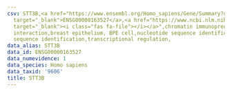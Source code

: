 ```yaml
---
csv: STT3B,<a href="https://www.ensembl.org/Homo_sapiens/Gene/Summary?db=core;g=ENSG00000163527"
  target="_blank">ENSG00000163527</a>,<a href="https://www.ncbi.nlm.nih.gov/pubmed/22863008"
  target="_blank"><i class="fas fa-file"></i></a>",chromatin immunoprecipitation assay,direct
  interaction,breast epithelium, BPE cell,nucleotide sequence identification,nucleotide
  sequence identification,transcriptional regulation,
data_alias: STT3B
data_id: ENSG00000163527
data_numevidence: 1
data_species: Homo sapiens
data_taxid: '9606'
title: STT3B
---
```

